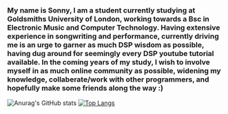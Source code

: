 ### My name is Sonny, I am a student currently studying at Goldsmiths University of London, working towards a Bsc in Electronic Music and Computer Technology. Having extensive experience in songwriting and performance, currently driving me is an urge to garner as much DSP wisdom as possible, having dug around for seemingly every DSP youtube tutorial available. In the coming years of my study, I wish to involve myself in as much online community as possible, widening my knowledge, collaberate/work with other programmers, and hopefully make some friends along the way :)

![Anurag's GitHub stats](https://github-readme-stats.vercel.app/api?username=50NNY1&show_icons=true&theme=dracula)
[![Top Langs](https://github-readme-stats.vercel.app/api/top-langs/?username=50NNY1&theme=dracula)](https://github.com/anuraghazra/github-readme-stats)
<!--
**50NNY1/50NNY1** is a ✨ _special_ ✨ repository because its `README.md` (this file) appears on your GitHub profile.

Here are some ideas to get you started:

- 🔭 I’m currently working on ...
- 🌱 I’m currently learning ...
- 👯 I’m looking to collaborate on ...
- 🤔 I’m looking for help with ...
- 💬 Ask me about ...
- 📫 How to reach me: ...
- 😄 Pronouns: ...
- ⚡ Fun fact: ...
-->
